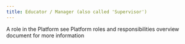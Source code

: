 ```yaml
---
title: Educator / Manager (also called 'Supervisor')
---
```

A role in the Platform
<glossary-link url="#">see Platform roles and responsibilities overview document for more information</glossary-link>